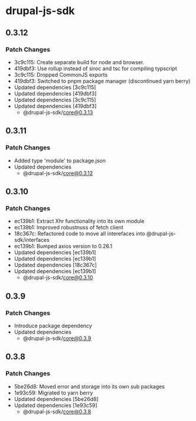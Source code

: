 # drupal-js-sdk

## 0.3.12

### Patch Changes

- 3c9c115: Create separate build for node and browser.
- 419dbf3: Use rollup instead of siroc and tsc for compiling typscript
- 3c9c115: Dropped CommonJS exports
- 419dbf3: Switched to pnpm package manager (discontinued yarn berry)
- Updated dependencies [3c9c115]
- Updated dependencies [419dbf3]
- Updated dependencies [3c9c115]
- Updated dependencies [419dbf3]
  - @drupal-js-sdk/core@0.3.13

## 0.3.11

### Patch Changes

- Added type 'module' to package.json
- Updated dependencies
  - @drupal-js-sdk/core@0.3.12

## 0.3.10

### Patch Changes

- ec139b1: Extract Xhr functionality into its own module
- ec139b1: Improved robustnuss of fetch client
- 18c367c: Refactored code to move all interefaces into @drupal-js-sdk/interfaces
- ec139b1: Bumped axios version to 0.26.1
- Updated dependencies [ec139b1]
- Updated dependencies [ec139b1]
- Updated dependencies [18c367c]
- Updated dependencies [ec139b1]
  - @drupal-js-sdk/core@0.3.10

## 0.3.9

### Patch Changes

- Introduce package dependency
- Updated dependencies
  - @drupal-js-sdk/core@0.3.9

## 0.3.8

### Patch Changes

- 5be26d8: Moved error and storage into its own sub packages
- 1e93c59: Migrated to yarn berry
- Updated dependencies [5be26d8]
- Updated dependencies [1e93c59]
  - @drupal-js-sdk/core@0.3.8
